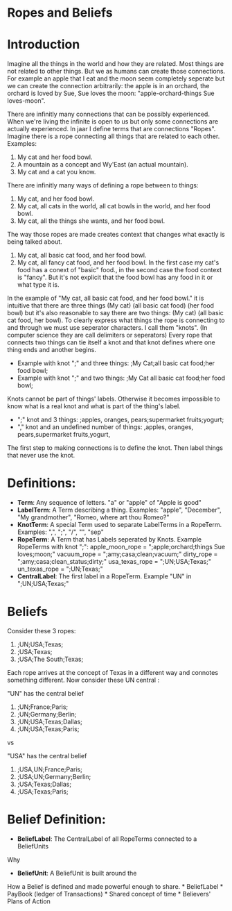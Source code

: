 # Ropes and Beliefs


# Introduction
Imagine all the things in the world and how they are related. Most things are not related to other things. But we as humans can create those connections. For example an apple that I eat and the moon seem completely seperate but we can create the connection arbitrarily: the apple is in an orchard, the orchard is loved by Sue, Sue loves the moon: "apple-orchard-things Sue loves-moon".

There are infinitly many connections that can be possibly experienced. When we're living the infinite is open to us but only some connections are actually experienced. In jaar I define terms that are connections "Ropes". Imagine there is a rope connecting all things that are related to each other. Examples:
1. My cat and her food bowl. 
2. A mountain as a concept and Wy'East (an actual mountain).
3. My cat and a cat you know.

There are infinitly many ways of defining a rope between to things:
1. My cat, and her food bowl. 
2. My cat, all cats in the world, all cat bowls in the world, and her food bowl. 
3. My cat, all the things she wants, and her food bowl.

The way those ropes are made creates context that changes what exactly is being talked about. 
1. My cat, all basic cat food, and her food bowl. 
2. My cat, all fancy cat food, and her food bowl. 
In the first case my cat's food has a conext of "basic" food., in the second case the food context is "fancy". But it's not explicit that the food bowl has any food in it or what type it is. 

In the example of "My cat, all basic cat food, and her food bowl." it is intuitive that there are three things (My cat) (all basic cat food) (her food bowl) but it's also reasonable to say there are two things: (My cat) (all basic cat food, her bowl). To clearly express what things the rope is connecting to and through we must use seperator characters. I call them "knots". (In computer science they are call delimiters or seperators) Every rope that connects two things can tie itself a knot and that knot defines where one thing ends and another begins. 
- Example with knot ";" and three things: ;My Cat;all basic cat food;her food bowl;
- Example with knot ";" and two things: ;My Cat all basic cat food;her food bowl;

Knots cannot be part of things' labels. Otherwise it becomes impossible to know what is a real knot and what is part of the thing's label. 
- ";" knot and 3 things: ;apples, oranges, pears;supermarket fruits;yogurt;
- "," knot and an undefined number of things: ,apples, oranges, pears,supermarket fruits,yogurt,

The first step to making connections is to define the knot. Then label things that never use the knot. 

# Definitions: 
- **Term**: Any sequence of letters. "a" or "apple" of "Apple is good"
- **LabelTerm**: A Term describing a thing. Examples: "apple", "December", "My grandmother", "Romeo, where art thou Romeo?" 
- **KnotTerm**: A special Term used to separate LabelTerms in a RopeTerm. Examples: ",", ";", "/", "\", "sep"
- **RopeTerm**: A Term that has Labels seperated by Knots. 
Example RopeTerms with knot ";":
apple_moon_rope = ";apple;orchard;things Sue loves;moon;"
vacuum_rope = ";amy;casa;clean;vacuum;"
dirty_rope = ";amy;casa;clean_status;dirty;"
usa_texas_rope = ";UN;USA;Texas;"
un_texas_rope = ";UN;Texas;"
- **CentralLabel**: The first label in a RopeTerm. Example "UN" in ";UN;USA;Texas;"

# Beliefs
Consider these 3 ropes: 
1. ;UN;USA;Texas; 
2. ;USA;Texas;
3. ;USA;The South;Texas;

Each rope arrives at the concept of Texas in a different way and connotes something different. Now consider these UN central :

"UN" has the central belief
1. ;UN;France;Paris;
2. ;UN;Germany;Berlin;
3. ;UN;USA;Texas;Dallas;
4. ;UN;USA;Texas;Paris;

vs 

"USA" has the central belief
1. ;USA,UN;France;Paris;
2. ;USA;UN;Germany;Berlin;
3. ;USA;Texas;Dallas;
4. ;USA;Texas;Paris;

# Belief Definition: 
- **BeliefLabel**: The CentralLabel of all RopeTerms connected to a BeliefUnits 

Why 

- **BeliefUnit**: A BeliefUnit is built around the  

How a Belief is defined and made powerful enough to share.
    * BeliefLabel
    * PayBook (ledger of Transactions)
    * Shared concept of time
    * Believers' Plans of Action





